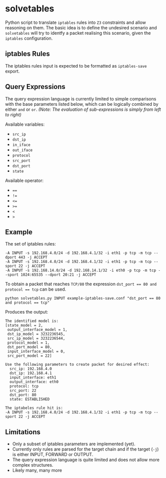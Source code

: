 # solvetables

Python script to translate `iptables` rules into `Z3` constraints and allow reasoning on them.
The basic idea is to define the undesired scenario and `solvetables` will try to identfy a packet realising this scenario, given the `iptables` configuration.

## iptables Rules

The iptables rules input is expected to be formatted as `iptables-save` export.

## Query Expressions

The query expression language is currently limited to simple comparisons with the base parameters listed below, which can be logically combined by either `and` or `or`.
*(Note: The evaluation of sub-expressions is simply from left to right)*

Available variables:
- `src_ip`
- `dst_ip`
- `in_iface`
- `out_iface`
- `protocol`
- `src_port`
- `dst_port`
- `state`

Available operator:
- `==`
- `!=`
- `<=`
- `>=`
- `<`
- `>`

## Example

The set of iptables rules:
```
-A INPUT -s 192.168.4.0/24 -d 192.168.4.1/32 -i eth1 -p tcp -m tcp --dport 443 -j ACCEPT
-A INPUT -s 192.168.4.0/24 -d 192.168.4.1/32 -i eth1 -p tcp -m tcp --sport 22 -j ACCEPT
-A INPUT -s 192.168.14.0/24 -d 192.168.14.1/32 -i eth0 -p tcp -m tcp --sport 1024:65535 --dport 20:21 -j ACCEPT
```

To obtain a packet that reaches `TCP/80` the expression `dst_port == 80 and protocol == tcp` can be used.
```
python solvetables.py INPUT example-iptables-save.conf "dst_port == 80 and protocol == tcp"
```
Produces the output:
```
The identified model is:
[state_model = 2,
 output_interface_model = 1,
 dst_ip_model = 3232236545,
 src_ip_model = 3232236544,
 protocol_model = 1,
 dst_port_model = 80,
 input_interface_model = 0,
 src_port_model = 22]

Use the following parameters to create packet for desired effect:
  src_ip: 192.168.4.0
  dst_ip: 192.168.4.1
  input_interface: eth1
  output_interface: eth0
  protocol: tcp
  src_port: 22
  dst_port: 80
  state: ESTABLISHED

The iptabeles rule hit is:
-A INPUT -s 192.168.4.0/24 -d 192.168.4.1/32 -i eth1 -p tcp -m tcp --sport 22 -j ACCEPT
```

## Limitations

- Only a subset of iptables parameters are implemented (yet).
- Currently only rules are parsed for the target chain and if the target (`-j`) is either INPUT, FORWARD or OUTPUT.
- The query expression language is quite limited and does not allow more complex structures.
- Likely many, many more

